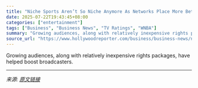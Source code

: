 ```yaml
---
title: "Niche Sports Aren’t So Niche Anymore As Networks Place More Bets"
date: 2025-07-22T19:43:45+08:00
categories: ["entertainment"]
tags: ["Business", "Business News", "TV Ratings", "WNBA"]
summary: "Growing audiences, along with relatively inexpensive rights packages, have helped boost broadcasters."
source_url: "https://www.hollywoodreporter.com/business/business-news/niche-sports-streaming-viewership-1236325720/"
---
```


Growing audiences, along with relatively inexpensive rights packages, have helped boost broadcasters.

---

*来源: [原文链接](https://www.hollywoodreporter.com/business/business-news/niche-sports-streaming-viewership-1236325720/)*
